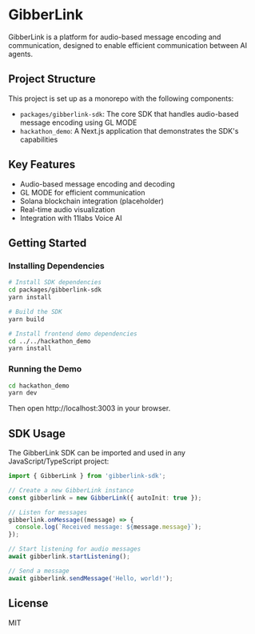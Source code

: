 # GibberLink

GibberLink is a platform for audio-based message encoding and communication, designed to enable efficient communication between AI agents.

## Project Structure

This project is set up as a monorepo with the following components:

- `packages/gibberlink-sdk`: The core SDK that handles audio-based message encoding using GL MODE
- `hackathon_demo`: A Next.js application that demonstrates the SDK's capabilities

## Key Features

- Audio-based message encoding and decoding
- GL MODE for efficient communication
- Solana blockchain integration (placeholder)
- Real-time audio visualization
- Integration with 11labs Voice AI

## Getting Started

### Installing Dependencies

```bash
# Install SDK dependencies
cd packages/gibberlink-sdk
yarn install

# Build the SDK
yarn build

# Install frontend demo dependencies
cd ../../hackathon_demo
yarn install
```

### Running the Demo

```bash
cd hackathon_demo
yarn dev
```

Then open http://localhost:3003 in your browser.

## SDK Usage

The GibberLink SDK can be imported and used in any JavaScript/TypeScript project:

```typescript
import { GibberLink } from 'gibberlink-sdk';

// Create a new GibberLink instance
const gibberlink = new GibberLink({ autoInit: true });

// Listen for messages
gibberlink.onMessage((message) => {
  console.log(`Received message: ${message.message}`);
});

// Start listening for audio messages
await gibberlink.startListening();

// Send a message
await gibberlink.sendMessage('Hello, world!');
```

## License

MIT
